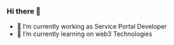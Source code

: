 ### Hi there 👋

- 🔭 I’m currently working as Service Portal Developer
- 🌱 I’m currently learning on web3 Technologies


